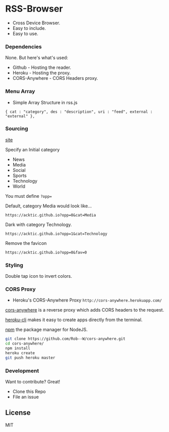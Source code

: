 # RSS-Browser

  - Cross Device Browser.
  - Easy to include.
  - Easy to use.


### Dependencies

None. But here's what's used:

* Github - Hosting the reader.
* Heroku - Hosting the proxy.
* CORS-Anywhere - CORS Headers proxy.

### Menu Array

* Simple Array Structure in rss.js

`{ cat : "category", des : "description", uri : "feed", external : "external" },`

### Sourcing

[site](https://acktic.github.io)

Specify an Initial category

* News
* Media
* Social
* Sports
* Technology
* World

You must define `?opp=`

Default, category Media would look like...

`https://acktic.github.io?opp=0&cat=Media`

Dark with category Technology.

`https://acktic.github.io?opp=1&cat=Technology`

Remove the favicon

`https://acktic.github.io?opp=0&fav=0`

### Styling

Double tap icon to invert colors.
 
### CORS Proxy

- Heroku's CORS-Anywhere Proxy `http://cors-anywhere.herokuapp.com/`

[cors-anywhere](https://github.com/Rob--W/cors-anywhere) is a reverse proxy which adds CORS headers to the request.

[heroku-cli](https://github.com/heroku/cli) makes it easy to create apps directly from the terminal.

[npm](https://github.com/npm/cli) the package manager for NodeJS.

```sh
git clone https://github.com/Rob--W/cors-anywhere.git
cd cors-anywhere/
npm install
heroku create
git push heroku master
```

### Development

Want to contribute? Great!
- Clone this Repo
- File an issue

License
----

MIT
